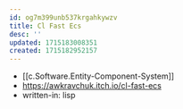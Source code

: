 ```yaml
---
id: og7m399unb537krgahkywzv
title: Cl Fast Ecs
desc: ''
updated: 1715183008351
created: 1715182952157
---
```


- [[c.Software.Entity-Component-System]]
- https://awkravchuk.itch.io/cl-fast-ecs
- written-in: lisp